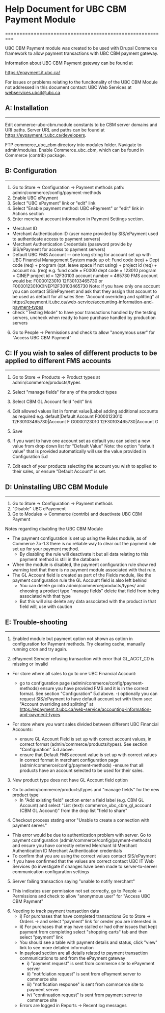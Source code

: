 
# Help Document for UBC CBM Payment Module
=========================================================

UBC CBM Payment module was created to be used with Drupal Commerce framework to allow payment transactions with
UBC CBM payment gateway.

Information about UBC CBM Payment gateway can be found at

https://epayment.it.ubc.ca/

For issues or problems relating to the funcitonality of the UBC CBM Module not addressed in this document contact:
UBC Web Services at webservices.ubcit@ubc.ca


## A: Installation
------------------------------------
Edit commerce-ubc-cbm.module constants to be CBM server domains and URI paths.
Server URL and paths can be found at https://eypayment.it.ubc.ca/developers.

FTP commerce_ubc_cbm directory into modules folder.
Navigate to admin/modules.
Enable Commerce_ubc_cbm, which can be found in Commerce (contrib) package.


## B: Configuration
------------------------------------

1. Go to Store -> Configuration -> Payment methods
    path: admin/commerce/config/payment-methods
2. Enable UBC ePayment
3. Select "UBC ePayment" link or "edit" link
4. Select "Enable payment method: UBC ePayment" or "edit" link in Actions section
5. Enter merchant account information in Payment Settings section.
  * Merchant ID
  *  Merchant Authentication ID (user name provided by SIS/ePayment used to authenticate access to payment servers)
  * Merchant Authentication Credentials (password provide by SIS/ePayment for access to payment servers)
  * Default UBC FMS Account -- one long string for account set up with UBC Financial Management System made up of:
        Fund code (req) + Dept code (req) + program (opt. leave space if not using) + project id (req) + account no. (req)
        e.g.
        fund code = F0000
        dept code = 123010
        program = CINEP
        project id = 12F30103
        account number = 465730
        FMS account would be: F0000123010 12F30103465730 or F0000123010CINEP12F30103465730
        Note: if you have only one account you can contact SIS/ePayment and ask that they assign that account to be used as default for all sales
        See: "Account overriding and splitting" at https://epayment.it.ubc.ca/web-service/accounting-information-and-payment-types
  * check "Testing Mode" to have your transactions handled by the testing servers, uncheck when ready to have purchase handled by production servers
6. Go to People -> Permissions and check to allow "anonymous user" for "Access UBC CBM Payment"

## C: If you wish to sales of different products to be applied to different FMS accounts
----------------------------------------------------------------------------------------
1. Go to Store -> Products -> Product types at admin/commerce/products/types
2. Select "manage fields" for any of the product types
3. Select CBM GL Account field "edit" link
4. Edit allowed values list in format value|Label adding additional accounts as required
    e.g.
    default|Default Account
    F0000123010 12F30103465730|Account F
    G0000123010 12F30103465730|Account G

5. Save
6. If you want to have one account set as default you can select a new value from drop down list for "Default Value"
    Note: the option "default value" that is provided automatically will use the value provided in Configuration 5.d
7. Edit each of your products selecting the account you wish to applied to their sales, or ensure "Default Account" is set.


## D: Uninstalling UBC CBM Module
-------------------------------------
1. Go to Store -> Configuration -> Payment methods
2. "Disable" UBC ePayement
3. Go to Modules -> Commerce (contrib) and deactivate UBC CBM Payment

Notes regarding disabling the UBC CBM Module

* The payment configuration is set up using the Rules module, as of Commerce 7.x-1.3 there is no reliable way to clear out the payment rule set up for your payment method.
  *  By disabling the rule will deactivate it but all data relating to this payment method is still in the database
* When the module is disabled, the payment configuration rule show red warning text that there is no payment module associated with that rule.
* The GL Account field is created as part of the Fields module, like the payment configuration rule the GL Account field is also left behind
  * You can delete go into admin/commerce/products/types/ and choosing a product type "manage fields" delete that field from being associated with that type
  * But this will also delete any data associated with the product in that field will, use with caution



## E: Trouble-shooting
-----------------------------
1. Enabled module but payment option not shown as option in configuration for Payment methods.
   Try clearing cache, manually running cron and try again.

2. ePayment Servcer refusing transaction with error that GL_ACCT_CD is missing or invalid

  * For store where all sales to go to one UBC Financial Account:
    - go to configuration page (admin/commerce/config/payment-methods) ensure you have provided FMS and it is in the correct format. See section "Configuration" 5.d above.
      -) optionally you can request SIS/ePayment to have default account set with them see:
           "Account overriding and splitting" at https://epayment.it.ubc.ca/web-service/accounting-information-and-payment-types

  * For store where you want sales divided between different UBC Financial Accounts:
    - ensure GL Account Field is set up with correct account values, in correct format (admin/commerce/products/types). See section "Configuration" 5.d above.
    - ensure that Default FMS account value is set up with correct values in correct format in merchant configuration page (admin/commerce/config/payment-methods)
      -ensure that all products have an account selected to be used for their sales.

3. New product type does not have GL Account field option
  * Go to admin/commerce/products/types and "manage fields" for the new product type
    - In "Add existing field" section enter a field label (e.g. CBM GL Account) and select "List (text): commerce_ubc_cbm_gl_account (CBM GL Account)" from the drop list "field to share"

4.  Checkout process stating error "Unable to create a connection with payment server."
  * This error would be due to authentication problem with server. Go to payment configuration (admin/commerce/config/payment-methods) and ensure you have correctly entered
        Merchant Id
        Merchant Authentication ID
        Merchant Authentication credentials
  * To confirm that you are using the correct values contact SIS/ePayment
  * If you have confirmed that the values are correct contact UBC IT Web Services (to investigate if changes have been made to server-to-server communication configuration settings

5. Server failing transaction saying "unable to notify merchant"
  *  This indicates user permission not set correctly, go to People -> Permissions and check to allow "anonymous user" for "Access UBC CBM Payment"

6. Needing to track payment transaction data
   * i) For purchases that have completed transactions Go to Store -> Orders -> and select "payment" link for oreder you are interested in.
   * ii) For purchases that may have stalled or had other issues that kept payment from completing select "shopping carts" tab and then select "payment" link
   * You should see a table with payment details and status, click "view" link to see more detailed information
   * In payload section are all details related to payment transaction communications to and from the ePayment gateway
     * i) "payment request" is sent from commerce site to ePayement server
     * ii) "notifciation request" is sent from ePayment server to commerce site
     * iii) "notification response" is sent from commcerce site to payment server
     * iv) "continuation request" is sent from payment server to commerce site
   * Errors are logged in Reports -> Recent log messages
